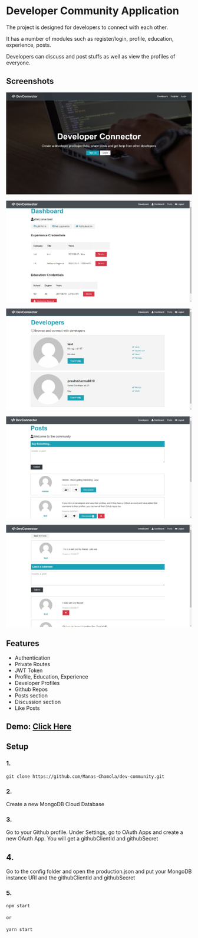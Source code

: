 # Developer Community Application

The project is designed for developers to connect with each other.
 
It has a number of modules such as register/login, profile, education, experience, posts. 

Developers can discuss and post stuffs as well as view the profiles of everyone. 

## Screenshots

![alt text](https://github.com/Manas-Chamola/dev-community/blob/master/demo_images/Landing.jpg?raw=true)


![alt text](https://github.com/Manas-Chamola/dev-community/blob/master/demo_images/Dashboard.jpg?raw=true)


![alt text](https://github.com/Manas-Chamola/dev-community/blob/master/demo_images/Developers.jpg?raw=true)


![alt text](https://github.com/Manas-Chamola/dev-community/blob/master/demo_images/Posts.jpg?raw=true)


![alt text](https://github.com/Manas-Chamola/dev-community/blob/master/demo_images/Discussion.jpg?raw=true)

## Features

* Authentication
* Private Routes
* JWT Token
* Profile, Education, Experience
* Developer Profiles
* Github Repos
* Posts section
* Discussion section
* Like Posts

## Demo: [Click Here](https://mighty-dawn-57628.herokuapp.com/)

## Setup

### 1.
```
git clone https://github.com/Manas-Chamola/dev-community.git
``` 

### 2.
Create a new MongoDB Cloud Database 

### 3.
Go to your Github profile. Under Settings, go to OAuth Apps and create a new OAuth App. You will get a githubClientId and githubSecret

## 4.
Go to the config folder and open the production.json and put your MongoDB instance URI and the githubClientId and githubSecret

### 5.
```
npm start

or

yarn start
```